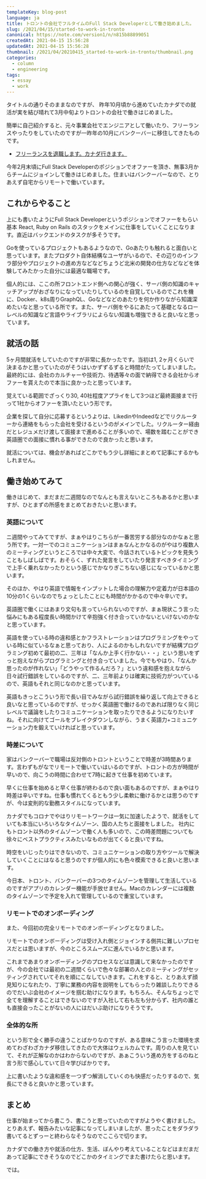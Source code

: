 ```yaml
---
templateKey: blog-post
language: ja
title: トロントの会社でフルタイムのFull Stack Developerとして働き始めました。
slug: /2021/04/15/started-to-work-in-tronto
canonical: https://note.com/version1/n/n815b88899051
createdAt: 2021-04-15 15:56:28
updatedAt: 2021-04-15 15:56:28
thumbnail: /2021/04/20210415_started-to-work-in-tronto/thumbnail.png
categories:
  - column
  - engineering
tags:
  - essay
  - work
---
```


タイトルの通りそのままなのですが、 昨年10月頃から進めていたカナダでの就活が実を結び晴れて3月中旬よりトロントの会社で働きはじめました。

簡単に自己紹介すると、元々事業会社でエンジニアとして働いたり、フリーランスやったりをしていたのですが一昨年の10月にバンクーバーに移住してきたものです。

<div class="related-post">
  <ul>
<li><a href="https://ver-1-0.net/2019/10/26/move-to-canada-to-find-job)
">フリーランスを退職します。カナダ行きます。</a></li>
</div>

今年2月末頃にFull Stack Developerのポジションでオファーを頂き、無事3月からチームにジョインして働きはじめました。住まいはバンクーバーなので、とりあえず自宅からリモートで働いています。

## これからやること

上にも書いたようにFull Stack Developerというポジションでオファーをもらい基本 React, Ruby on Rails のスタックをメインに仕事をしていくことになります。直近はバックエンドのタスクが多そうです。

Goを使っているプロジェクトもあるようなので、Goあたりも触れると面白いと思っています。またプロダクト自体結構なユーザがいるので、その辺りのインフラ部分やプロジェクトの進め方などなどちょうど北米の開発の仕方などなどを体験してみたかった自分には最適な職場です。

個人的には、ここの所フロントエンド側への関心が強く、サーバ側の知識のキャッチアップがおざなりになっていたりしているのを自覚しているのでこれを機に、Docker、k8s周りGraphQL、Goなどなどのあたりを何か作りながら知識深めたいなと思っている所です。また、サーバ側をやるにあたって基礎となるローレベルの知識など言語やライブラリによらない知識も増強できると良いなと思っています。

## 就活の話

5ヶ月間就活をしていたのですが非常に長かったです。当初は1, 2ヶ月くらいで決まるかと思っていたのがそうはいかずずるずると時間がたってしまいました。最終的には、会社のカルチャーや技術力、待遇等々の面で納得できる会社からオファーを貰えたので本当に良かったと思っています。

覚えている範囲でざっくり30, 40社程度アプライをして3つほど最終面接まで行って1社からオファーを頂いたという形です。

企業を探して自分に応募するというよりは、LikedinやIndeedなどでリクルーターから連絡をもらった会社を受けるというのがメインでした。リクルーター経由だとレジュメだけ渡して面接まで進めることが多いので、場数を踏むことができ英語圏での面接に慣れる事ができたので良かったと思います。

就活については、機会があればどこかでもう少し詳細にまとめて記事にするかもしれません。

## 働き始めてみて

働きはじめて、まだまだ二週間なのでなんとも言えないところもあるかと思いますが、ひとまずの所感をまとめておきたいと思います。


### 英語について

ニ週間やってみてですが、まぁやはりこちらが一番苦労する部分なのかなぁと思う所です。一対一でのコミュニケーションはまぁなんとかなるのがやはり複数人のミーティングというところでは中々大変で、今話されているトピックを見失うこともしばしばです。おそらく、ずれた発言をしていたり発言すべきタイミングで上手く乗れなかったりという感じでかなりぎこちない感じになっているかと思います。

そのほか、やはり英語で情報をインプットした場合の理解力や定着力が日本語の10分の1くらいなのでちょっとしたことにも時間がかかるので中々辛いです。

英語圏で働くにはあまり文句も言っていられないのですが、まぁ現状こう言った悩みにもある程度長い時間かけて辛抱強く付き合っていかないといけないのかなと思っています。

英語を使っている時の違和感とかフラストレーションはプログラミングをやっている時に似ているなぁと思っており、人によるのかもしれないですが結構プログラミング初めて最初の二、三年は「なんか上手く行かない・・」という思いをずっと抱えながらプログラミングと付き合っていました。今でもやはり、「なんか思ったのが作れない」「どうやって作るんだろ？」という違和感を抱えながら日々試行錯誤をしているのですが、二、三年前よりは確実に技術力がついているので、英語もそれと同じなのかと思っています。

英語もきっとこういう形で長い目でみながら試行錯誤を繰り返して向上できると良いなと思っているのですが、せっかく英語圏で働けるのであれば限りなく同じレベルで議論をしたりコミュニケーションを取ったりできるようになりたいすね。それに向けてゴールをブレイクダウンしながら、うまく英語力+コミュニケーション力を鍛えていければと思っています。

### 時差について

家はバンクーバーで職場は反対側のトロントということで時差が3時間あります。言わずもがなでリモートで働いていはいるのですが、トロントの方が時間が早いので、向こうの時間に合わせて7時に起きて仕事を初めています。

早くに仕事を始めると早く仕事が終わるので良い面もあるのですが、まぁやはり時差は辛いですね。仕事も慣れてくるともう少し柔軟に働けるかとは思うのですが、今は変則的な勤務スタイルになっています。

カナダでもコロナでやはりリモートワークは一気に加速したようで、就活をしていても本当にいろいろなタイムゾーン、国の人たちと面接をしました。
社内にもトロント以外のタイムゾーンで働く人も多いので、この時差問題についても徐々にベストプラクティスみたいなものが出てくると良いですね。

時空をいじったりはできないので、コミュニケーションの取り方やツールで解決していくことにはなると思うのですが個人的にも色々模索できると良いと思います。

今日本、トロント、バンクーバーの3つのタイムゾーンを管理して生活しているのですがアプリのカレンダー機能が手放せません。Macのカレンダーには複数のタイムゾーンで予定を入れて管理しているので重宝しています。

### リモートでのオンボーディング

また、今回初の完全リモートでのオンボーディングとなりました。

リモートでのオンボーディングは受け入れ側とジョインする側共に難しいプロセスだとは思いますが、今のところスムーズに進んでいるかと思います。

これまであまりオンボーディングのプロセスなどは意識して来なかったのですが、今の会社では最初の二週間くらいで色々な部署の人とのミーティングがセッティングされていてそれを順にこなしていきます。これをすると、とりあえず顔見知りになれたり、丁寧に業務の内容を説明をしてもらったり雑談したりできるのでだいぶ会社のイメージを掴む助けになります。もちろん、そんなちょっとで全てを理解することはできないのですが入社して右も左も分からず、社内の誰とも直接会ったことがないの人にはだいぶ助けになりそうです。

### 全体的な所

という形で全く勝手の違うことばかりなのですが、ある意味こう言った環境を求めてわざわざカナダ移住してきたので大体はウェルカムです。周りの人を見ていて、それが正解なのかはわからないのですが、あぁこういう進め方をするのねと言う形で感心していて日々学びばかりです。

上に書いたような違和感を一つずつ解消していくのも快感だったりするので、気長にできると良いかと思っています。

## まとめ

仕事が始まってから書こう、書こうと思っていたのですがようやく書けました。とりあえず、報告みたいな記事になってしまいましたが、思ったことをダラダラ書いてるとずっーと終わらなそうなのでここらで切ります。

カナダでの働き方や就活の仕方、生活、ぼんやり考えていることなどはまだまだあって記事にできそうなのでどこかのタイミングでまた書けたらと思います。

では。